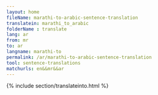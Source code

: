 ```yaml
---
layout: home
fileName: marathi-to-arabic-sentence-translation
translatein: marathi_to_arabic
folderName : translate
lang: ar
from: mr
to: ar
langname: marathi-to
permalink: /ar/marathi-to-arabic-sentence-translation
tool: sentence-translations
matchurls: en&&mr&&ar
---
```

{% include section/translateinto.html %}
